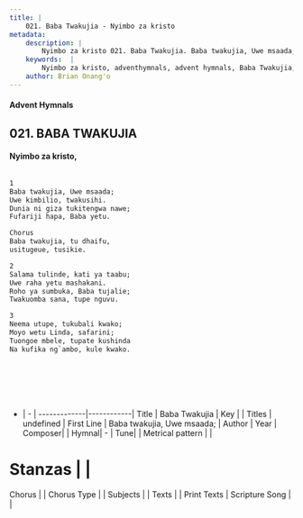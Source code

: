 ```yaml
---
title: |
    021. Baba Twakujia - Nyimbo za kristo
metadata:
    description: |
        Nyimbo za kristo 021. Baba Twakujia. Baba twakujia, Uwe msaada; Uwe kimbilio, twakusihi. Dunia ni giza tukitengwa nawe; Fufariji hapa, Baba yetu.  Chorus Baba twakujia, tu dhaifu, usitugeue, tusikie.  
    keywords:  |
        Nyimbo za kristo, adventhymnals, advent hymnals, Baba Twakujia, Baba twakujia, Uwe msaada;. 
    author: Brian Onang'o
---
```


#### Advent Hymnals
## 021. BABA TWAKUJIA
####  Nyimbo za kristo,

```txt

1
Baba twakujia, Uwe msaada;
Uwe kimbilio, twakusihi.
Dunia ni giza tukitengwa nawe;
Fufariji hapa, Baba yetu.

Chorus
Baba twakujia, tu dhaifu,
usitugeue, tusikie.

2
Salama tulinde, kati ya taabu;
Uwe raha yetu mashakani.
Roho ya sumbuka, Baba tujalie;
Twakuomba sana, tupe nguvu.

3
Neema utupe, tukubali kwako;
Moyo wetu Linda, safarini;
Tuongoe mbele, tupate kushinda
Na kufika ng`ambo, kule kwako.








```

- |   -  |
-------------|------------|
Title | Baba Twakujia |
Key |  |
Titles | undefined |
First Line | Baba twakujia, Uwe msaada; |
Author | 
Year | 
Composer| |
Hymnal|  - |
Tune|  |
Metrical pattern | |
# Stanzas |  |
Chorus |  |
Chorus Type |  |
Subjects | |
Texts |  |
Print Texts | 
Scripture Song |  |
    
